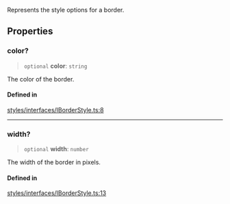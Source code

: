 Represents the style options for a border.

## Properties

### color?

> `optional` **color**: `string`

The color of the border.

#### Defined in

[styles/interfaces/IBorderStyle.ts:8](https://github.com/avolutions/canvas-painter/blob/main/src/styles/interfaces/IBorderStyle.ts#L8)

***

### width?

> `optional` **width**: `number`

The width of the border in pixels.

#### Defined in

[styles/interfaces/IBorderStyle.ts:13](https://github.com/avolutions/canvas-painter/blob/main/src/styles/interfaces/IBorderStyle.ts#L13)
